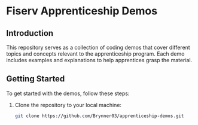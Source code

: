 # Fiserv Apprenticeship Demos

## Introduction

This repository serves as a collection of coding demos that cover different topics and concepts relevant to the apprenticeship program. Each demo includes examples and explanations to help apprentices grasp the material.

## Getting Started

To get started with the demos, follow these steps:

1. Clone the repository to your local machine:
   ```bash
   git clone https://github.com/Brynner03/apprenticeship-demos.git
